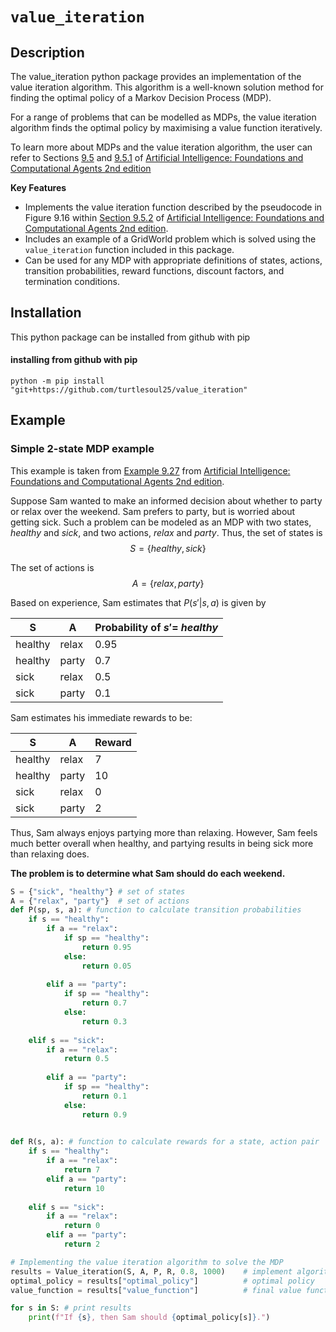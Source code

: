# `value_iteration`

## **Description**

The value_iteration python package provides an implementation of the value iteration algorithm. This algorithm is a well-known solution method for finding the optimal policy of a Markov Decision Process (MDP). 

For a range of problems that can be modelled as MDPs, the value iteration algorithm finds the optimal policy by maximising a value function iteratively. 

To learn more about MDPs and the value iteration algorithm, the user can refer to Sections [9.5](https://artint.info/2e/html2e/ArtInt2e.Ch9.S5.html) and [9.5.1](https://artint.info/2e/html2e/ArtInt2e.Ch9.S5.SS1.html) of [Artificial Intelligence: Foundations and Computational Agents 2nd edition](https://artint.info/2e/html2e/ArtInt2e.html)

**Key Features**
- Implements the value iteration function described by the pseudocode in Figure 9.16 within [Section 9.5.2](https://artint.info/2e/html2e/ArtInt2e.Ch9.S5.SS2.html) of [Artificial Intelligence: Foundations and Computational Agents 2nd edition](https://artint.info/2e/html2e/ArtInt2e.html).
- Includes an example of a GridWorld problem which is solved using the `value_iteration` function included in this package.
- Can be used for any MDP with appropriate definitions of states, actions, transition probabilities, reward functions, discount factors, and termination conditions.


## **Installation**

This python package can be installed from github with pip
#### installing from github with pip
```python -m pip install "git+https://github.com/turtlesoul25/value_iteration"```

## **Example**

### Simple 2-state MDP example
This example is taken from [Example 9.27](https://artint.info/2e/html2e/ArtInt2e.Ch9.S5.html#Ch9.Thmciexamplered27) from [Artificial Intelligence: Foundations and Computational Agents 2nd edition](https://artint.info/2e/html2e/ArtInt2e.html). 

Suppose Sam wanted to make an informed decision about whether to party or relax over the weekend. Sam prefers to party, but is worried about getting sick. Such a problem can be modeled as an MDP with two states, _healthy_ and _sick_, and two actions, _relax_ and _party_. Thus, the set of states is 
$$S = \{\textit{healthy}, \textit{sick} \}$$

The set of actions is 
$$A = \{\textit{relax}, \textit{party} \}$$

Based on experience, Sam estimates that $P(s' \vert s, a)$ is given by 

| S   | A  | Probability of $s' =$ _healthy_   |
|----|----|---------------------------------------------|
| healthy  | relax   | 0.95  |
| healthy  | party   | 0.7  |
| sick  | relax   | 0.5  |
| sick  | party   | 0.1  |

Sam estimates his immediate rewards to be:

| S   | A  | Reward   |
|----|----|---------------------------------------------|
| healthy  | relax   | 7  |
| healthy  | party   | 10  |
| sick  | relax   | 0  |
| sick  | party   | 2  |


Thus, Sam always enjoys partying more than relaxing. However, Sam feels much better overall when healthy, and partying results in being sick more than relaxing does.

**The problem is to determine what Sam should do each weekend.**


``` python
S = {"sick", "healthy"} # set of states
A = {"relax", "party"}  # set of actions
def P(sp, s, a): # function to calculate transition probabilities
    if s == "healthy":
        if a == "relax":
            if sp == "healthy":
                return 0.95
            else:
                return 0.05
            
        elif a == "party":
            if sp == "healthy":
                return 0.7
            else:
                return 0.3
            
    elif s == "sick":
        if a == "relax":
            return 0.5
        
        elif a == "party":
            if sp == "healthy":
                return 0.1
            else:
                return 0.9
            

def R(s, a): # function to calculate rewards for a state, action pair
    if s == "healthy":
        if a == "relax":
            return 7
        elif a == "party":
            return 10
        
    elif s == "sick":
        if a == "relax":
            return 0
        elif a == "party":
            return 2

# Implementing the value iteration algorithm to solve the MDP
results = Value_iteration(S, A, P, R, 0.8, 1000)    # implement algorithm
optimal_policy = results["optimal_policy"]          # optimal policy
value_function = results["value_function"]          # final value function

for s in S: # print results
    print(f"If {s}, then Sam should {optimal_policy[s]}.")

```
